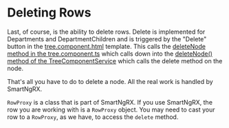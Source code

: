 # Deleting Rows

Last, of course, is the ability to delete rows. Delete is implemented for Departments and DepartmentChildren and is triggered by the "Delete" button in the [tree.component.html](https://github.com/DaveMBush/SmartNgRX/blob/main/apps/demo/src/app/shared/components/tree/tree.component.html#L121-L130) template. This calls the [deleteNode method in the tree.component.ts](https://github.com/DaveMBush/SmartNgRX/blob/main/apps/demo/src/app/shared/components/tree/tree.component.ts#L90-L93) which calls down into the [deleteNode() method of the TreeComponentService](https://github.com/DaveMBush/SmartNgRX/blob/main/apps/demo/src/app/shared/components/tree/tree-component.service.ts#L99-L101) which calls the delete method on the node.

That's all you have to do to delete a node. All the real work is handled by SmartNgRX.

`RowProxy` is a class that is part of SmartNgRX. If you use SmartNgRX, the row you are working with is a `RowProxy` object. You may need to cast your row to a `RowProxy`, as we have, to access the `delete` method.
